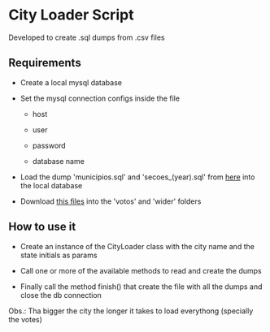 # City Loader Script

Developed to create .sql dumps from .csv files

## Requirements

- Create a local mysql database

- Set the mysql connection configs inside the file

  - host

  - user

  - password

  - database name

- Load the dump 'municipios.sql' and 'secoes\_(year).sql' from [here](https://drive.google.com/drive/folders/1mc0ybopl-KnEg7XdyOoR74Vhda-lpiNR?usp=sharing) into the local database

- Download [this files](https://drive.google.com/drive/folders/1y-q3S5rZPwQ2POAuKzZQwYIf6Zbow5J8?usp=sharing) into the 'votos' and 'wider' folders

## How to use it

- Create an instance of the CityLoader class with the city name and the state initials as params

- Call one or more of the available methods to read and create the dumps

- Finally call the method finish() that create the file with all the dumps and close the db connection

Obs.: Tha bigger the city the longer it takes to load everythong (specially the votes)
